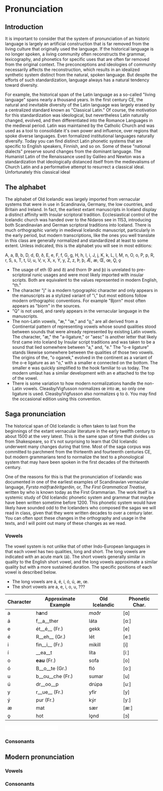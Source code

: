 # Pronunciation

## Introduction

It is important to consider that the system of pronunciation of an historic language is largely an artificial construction that is far removed from the living culture that originally used the language. 
If the historical language is no longer spoken, a living community often reconstructs the grammar, lexicography, and phonetics for specific uses that are often far removed from the original context. The preconceptions and ideologies of community necessarily affects the reconstruction, which results in an idealized synthetic system distinct from the natural, spoken language. But despite the efforts of such standardization, language always has a natural tendency toward diversity.

For example, the historical span of the Latin language as a so-called "living language" spans nearly a thousand years. In the first century CE, the natural and inevitable diversity of the Latin language was largely erased by a centralized standard known as "Classical Latin." Of course, the motivation for this standardization was ideological, but nevertheless Latin naturally changed, evolved, and then differentiated into the Romance Languages in the medieval period. Latin was maintained by the Catholic Church and was used as a tool to consolidate it's own power and influence, over regions that spoke diverse languages. Even formalized institutional languages naturally diversify. Today you can find distinct Latin phonetic systems that are specific to English speakers, Finnish, and so on. Some of these "national dialects" preserve sound changes from the dominant language. The Humanist Latin of the Renaissance used by Galileo and Newton was a standardization that ideologically distanced itself from the medievalisms of Church Latin and a performative attempt to resurrect a classical ideal. Unfortunately this classical ideal   


## The alphabet

The alphabet of Old Icelandic was largely imported from vernacular systems that were in use in Scandinavia, Germany, the low countries, and Britain and Ireland. In fact, the earliest extant manuscripts in Iceland display a distinct affinity with Insular scriptoral tradition. Ecclesiastical control of the Icelandic church was handed over to the Nidaros see in 1153, introducing both Scandinavian and German scriptoral traditions into Iceland. There is much orthographic variety in medieval Icelandic manuscript, particularly in the early period, but modern transcriptions, like the ones you well translate in this class are generally normalized and standardized at least to some extent. Unless indicated, this is the alphabet you will see in most editions:

A, a, B, b, D, d, Ð, ð, E, e, F, f, G, g, H, h, I, i, J, j, K, k, L, l, M, n, O, o, P, p, R, r, S, s, T, t, U, u, V, v, X, x, Y, y, Z, z, Þ, þ, Æ, æ, Œ, œ, Ǫ, ǫ

* The usage of eth (Ð and ð) and thorn (Þ and þ) is unrelated to pre-scriptoral runic usages and were most likely imported with insular scripts. Both are equivalent to the values represented in modern English, "th."
* The character "j" is a modern typographic character and only appears in the manuscripts as a stylized variant of "i," but most editions follow modern orthographic conventions. For example "Bjorn" most often appears as "biorn" in the sources.
* "Q" is not used, and rarely appears in the vernacular language in the manuscripts.
* The non-Latin vowels, "æ," "œ," and "ǫ," are all derived from a Continental pattern of representing vowels whose sound qualities stood between sounds that were already represented by existing Latin vowels. The character, "æ," the "a-ligature," or "aesc" is another letter that likely first came into Iceland by Insular script traditions and was taken to be a sound that lied somewhere between "a," and, "e." The "o-e ligature" stands likewise somewhere between the qualities of those two vowels. The origins of the, "o oganek," evolved in the continent as a variant of the o-e ligature as an "o," with a smaller e connected on the bottom. The smaller e was quickly simplified to the hook familiar to us today. The modern umlaut has a similar development with an e attached to the top of the vowel.
* There is some variation to how modern normalizations handle the non-Latin vowels. Cleasby/Vigfusson normalizes œ into æ, so only one ligature is used. Cleasby/Vigfusson also normalizes ǫ to ö. You may find the occasional edition using this convention.

## Saga pronunciation

The historical span of Old Icelandic is often taken to last from the beginnings of the extant vernacular literature in the early twelfth century to about 1500 at the very latest. This is the same span of time that divides us from Shakespeare, so it's not surprising to learn that Old Icelandic underwent many changes during that time. Most of the saga corpus was committed to parchment from the thirteenth and fourteenth centuries CE, but modern grammarians tend to normalize the text to a phonological system that may have been spoken in the first decades of the thirteenth century. 

One of the reasons for this is that the pronunciation of Icelandic was documented in one of the earliest examples of Scandinavian vernacular language, _Fyrsta málfræðiritgerðin_, or, _The First Grammatical Treatise_, written by who is known today as the First Grammarian. The work itself is a systemic study of Old Icelandic phonetic system and grammar that maybe have been written sometime before 1200. This phonetic system would have likely have sounded odd to the Icelanders who composed the sagas we will read in class, given that they were written decades to over a century later. You can often spot these changes in the orthography and usage in the texts, and I will point out many of these changes as we read.  

### Vowels

The vowel system is not unlike that of other Indo-European languages in that each vowel has two qualities, long and short. The long vowels are indicated with an acute mark (á). The short vowels generally similar in quality to the English short vowel, and the long vowels approximate a similar quality but with a more sustained duration. The specific positions of each vowel is described below. 

* The long vowels are á, é, í, ó, ú, æ, œ.
* The short vowels are a, e, i, o, u, ???

Character | Approximate Example | Old Icelandic | Phonetic Char.
----------|------------|-------|-------
a | h**a**nd | _maðr_ | [ɑ] 
á | f__a__ther	| láta | [ɑː]
e | ét__é__ (Fr.) | gekk | [e]
é | R__eh__ (Gr.) | lét  | [eː]
i | fin__i__ (Fr.) | mikill | [i]
í | __ea__t | líta | [iː]
o | __eau__ (Fr.) | sofa | [o]
ó | B__o__te (Gr.) | fló | [oː]
u | b__ou__che (Fr.) | sumar | [u]
ú | dr__oo__p | drúpa | [uː]
y | r__ue__ (Fr.) | yfir | [y]
ý | pur (Fr.) | kýr | [yː]
æ | mat | sær | [æː]
ǫ | hot | lǫnd | [ɔ]

<iframe src="//commons.wikimedia.org/wiki/File:En-uk-hand.ogg?embedplayer=yes" width="175" height="20" frameborder="0" webkitAllowFullScreen mozallowfullscreen allowFullScreen></iframe>

### Consonants

## Modern pronunciation

### Vowels

### Consonants
